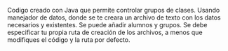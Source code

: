 Codigo creado con Java que permite controlar grupos de clases. 
Usando manejador de datos, donde se te creara un archivo de texto con los datos necesarios y existentes. 
Se puede añadir alumnos y grupos.
Se debe especificar tu propia ruta de creación de los archivos, a menos que modifiques el código y la ruta por defecto.
